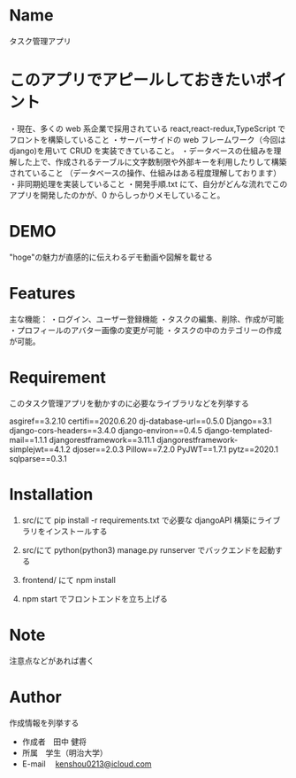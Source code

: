 # Name

タスク管理アプリ

# このアプリでアピールしておきたいポイント

・現在、多くの web 系企業で採用されている react,react-redux,TypeScript でフロントを構築していること
・サーバーサイドの web フレームワーク（今回は django)を用いて CRUD を実装できていること。
・データベースの仕組みを理解した上で、作成されるテーブルに文字数制限や外部キーを利用したりして構築されていること
（データベースの操作、仕組みはある程度理解しております）
・非同期処理を実装していること
・開発手順.txt にて、自分がどんな流れでこのアプリを開発したのかが、0 からしっかりメモしていること。

# DEMO

"hoge"の魅力が直感的に伝えわるデモ動画や図解を載せる

# Features

主な機能：
・ログイン、ユーザー登録機能
・タスクの編集、削除、作成が可能
・プロフィールのアバター画像の変更が可能
・タスクの中のカテゴリーの作成が可能。

# Requirement

このタスク管理アプリを動かすのに必要なライブラリなどを列挙する

asgiref==3.2.10
certifi==2020.6.20
dj-database-url==0.5.0
Django==3.1
django-cors-headers==3.4.0
django-environ==0.4.5
django-templated-mail==1.1.1
djangorestframework==3.11.1
djangorestframework-simplejwt==4.1.2
djoser==2.0.3
Pillow==7.2.0
PyJWT==1.7.1
pytz==2020.1
sqlparse==0.3.1

# Installation

1.  src/にて
    pip install -r requirements.txt
    で必要な djangoAPI 構築にライブラリをインストールする

2.  src/にて
    python(python3) manage.py runserver
    でバックエンドを起動する

3.  frontend/
    にて
    npm install

4.  npm start
    でフロントエンドを立ち上げる

# Note

注意点などがあれば書く

# Author

作成情報を列挙する

- 作成者　田中 健将
- 所属　学生（明治大学）
- E-mail 　kenshou0213@icloud.com
